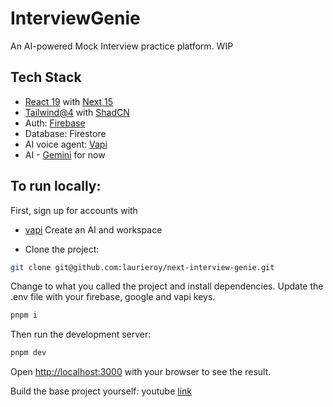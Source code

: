 # InterviewGenie
An AI-powered Mock Interview practice platform. WIP

<!-- ## Try it out 
[live]() -->

## Tech Stack
- [React 19](https://react.dev/) with [Next 15](https://nextjs.org/docs)
- [Tailwind@4](https://tailwindcss.com/) with [ShadCN](https://ui.shadcn.com/docs/installation/next)
- Auth: [Firebase](https://firebase.google.com/)
- Database: Firestore
- AI voice agent: [Vapi](https://vapi.ai/)
- AI - [Gemini](https://gemini.google.com/) for now



## To run locally:

First, sign up for accounts with 
- [vapi](vapi.ai) Create an AI and workspace

- Clone the project:
```bash
git clone git@github.com:laurieroy/next-interview-genie.git
```

Change to what you called the project and install dependencies. Update the .env file with your firebase, google and vapi keys.

```bash
pnpm i
```

Then run the development server:

```bash
pnpm dev
```

Open [http://localhost:3000](http://localhost:3000) with your browser to see the result.


Build the base project yourself: youtube [link](https://www.youtube.com/watch?v=8GK8R77Bd7g&t=3548s)